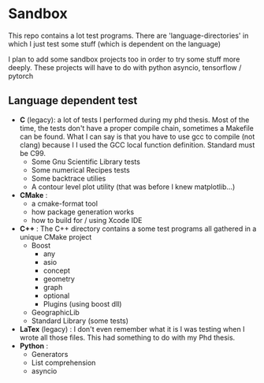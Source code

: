 # Sandbox

This repo contains a lot test programs. There are 'language-directories' in
which I just test some stuff (which is dependent on the language)

I plan to add some sandbox projects too in order to try some stuff more deeply.
These projects will have to do with python asyncio, tensorflow / pytorch

## Language dependent test
* **C** (legacy): a lot of tests I performed during my phd thesis. Most of the
time, the tests don't have a proper compile chain, sometimes a Makefile can be
found. What I can say is that you have to use gcc to compile (not clang)
because I I used the GCC local function definition. Standard must be C99.
  - Some Gnu Scientific Library tests
  - Some numerical Recipes tests
  - Some backtrace utilies
  - A contour level plot utility (that was before I knew matplotlib...)
* **CMake** :
  - a cmake-format tool
  - how package generation works
  - how to build for / using Xcode IDE
* **C++** : The C++ directory contains a some test programs all gathered in a
unique CMake project
  - Boost
    - any
    - asio
    - concept
    - geometry
    - graph
    - optional
    - Plugins (using boost dll)
  - GeographicLib
  - Standard Library (some tests)
* **LaTex** (legacy) : I don't even remember what it is I was testing when I
  wrote all those files. This had something to do with my Phd thesis.
* **Python** :
  - Generators
  - List comprehension
  - asyncio
